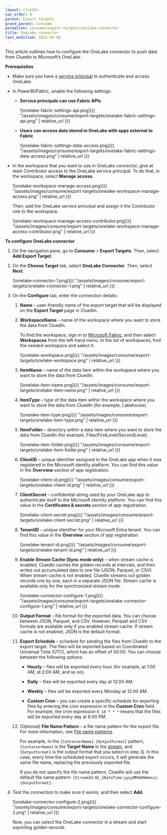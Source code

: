 ```yaml
---
layout: cluedin
nav_order: 8
parent: Export targets
grand_parent: Consume
permalink: consume/export-targets/onelake-connector
title: OneLake connector
last_modified: 2025-02-05
---
```


This article outlines how to configure the OneLake connector to push data from CluedIn to Microsoft’s OneLake.

**Prerequisites**

- Make sure you have a [service principal](/consume/export-targets/create-service-principal) to authenticate and access OneLake.

- In PowerBI/Fabric, enable the following settings:

    - **Service principals can use Fabric APIs**

        ![onelake-fabric-settings-api.png]({{ "/assets/images/consume/export-targets/onelake-fabric-settings-api.png" | relative_url }})

    - **Users can access data stored in OneLake with apps external to Fabric**

        ![onelake-fabric-settings-data-access.png]({{ "/assets/images/consume/export-targets/onelake-fabric-settings-data-access.png" | relative_url }})

- In the workspace that you want to use in OneLake connector, give at least Contributor access to the OneLake service principal. To do that, in the workspace, select **Manage access**.

    ![onelake-workspace-manage-access.png]({{ "/assets/images/consume/export-targets/onelake-workspace-manage-access.png" | relative_url }})

    Then, add the OneLake service principal and assign it the Contributor role to the workspace.

    ![onelake-workspace-manage-access-contributor.png]({{ "/assets/images/consume/export-targets/onelake-workspace-manage-access-contributor.png" | relative_url }})

**To configure OneLake connector**

1. On the navigation pane, go to **Consume** > **Export Targets**. Then, select **Add Export Target**.

1. On the **Choose Target** tab, select **OneLake Connector**. Then, select **Next**.

    ![onelake-connector-1.png]({{ "/assets/images/consume/export-targets/onelake-connector-1.png" | relative_url }})

1. On the **Configure** tab, enter the connection details:

    1. **Name** – user-friendly name of the export target that will be displayed on the **Export Target** page in CluedIn.

    1. **WorkspaceName** – name of the workspace where you want to store the data from CluedIn.

        To find the workspace, sign in to [Microsoft Fabric](https://app.fabric.microsoft.com/home?experience=data-warehouse), and then select **Workspaces** from the left-hand menu. In the list of workspaces, find the needed workspace and select it.

        ![onelake-workspace.png]({{ "/assets/images/consume/export-targets/onelake-workspace.png" | relative_url }})

    1. **ItemName** – name of the data item within the workspace where you want to store the data from CluedIn.

        ![onelake-item-name.png]({{ "/assets/images/consume/export-targets/onelake-item-name.png" | relative_url }})

    1. **ItemType** – type of the data item within the workspace where you want to store the data from CluedIn (for example, Lakehouse).

        ![onelake-item-type.png]({{ "/assets/images/consume/export-targets/onelake-item-type.png" | relative_url }})

    1. **ItemFolder** – directory within a data item where you want to store the data from CluedIn (for example, Files/FirstLevel/SecondLevel).

        ![onelake-item-folder.png]({{ "/assets/images/consume/export-targets/onelake-item-folder.png" | relative_url }})

    1. **ClientID** – unique identifier assigned to the OneLake app when it was registered in the Microsoft identity platform. You can find this value in the **Overview** section of app registration.

        ![onelake-client-id.png]({{ "/assets/images/consume/export-targets/onelake-client-id.png" | relative_url }})

    1. **ClientSecret** – confidential string used by your OneLake app to authenticate itself to the Microsoft identity platform. You can find this value in the **Certificates & secrets** section of app registration.

        ![onelake-client-secret.png]({{ "/assets/images/consume/export-targets/onelake-client-secret.png" | relative_url }})

    1. **TenantID** – unique identifier for your Microsoft Entra tenant. You can find this value in the **Overview** section of app registration.

        ![onelake-tenant-id.png]({{ "/assets/images/consume/export-targets/onelake-tenant-id.png" | relative_url }})

    1. **Enable Stream Cache (Sync mode only)** – when stream cache is enabled, CluedIn caches the golden records at intervals, and then writes out accumulated data to one file (JSON, Parquet, or CSV). When stream cache is not enabled, CluedIn streams out golden records one by one, each in a separate JSON file. Stream cache is available only for the synchronized stream mode.

        ![onelake-connector-configure-1.png]({{ "/assets/images/consume/export-targets/onelake-connector-configure-1.png" | relative_url }})

    1. **Output Format** – file format for the exported data. You can choose between JSON, Parquet, and CSV. However, Parquet and CSV formats are available only if you enabled stream cache. If stream cache is not enabled, JSON is the default format.

    1. **Export Schedule** – schedule for sending the files from CluedIn to the export target. The files will be exported based on Coordinated Universal Time (UTC), which has an offset of 00:00. You can choose between the following options:

        - **Hourly** – files will be exported every hour (for example, at 1:00 AM, at 2:00 AM, and so on).

        - **Daily** – files will be exported every day at 12:00 AM.

        - **Weekly** – files will be exported every Monday at 12:00 AM.

        - **Custom Cron** – you can create a specific schedule for exporting files by entering the cron expression in the **Custom Cron** field. For example, the cron expression `0 18 * * *` means that the files will be exported every day at 6:00 PM.

    1. (Optional) **File Name Pattern** – a file name pattern for the export file. For more information, see [File name patterns](/consume/export-targets/file-name-patterns).

        For example, in the `{ContainerName}.{OutputFormat}` pattern, `{ContainerName}` is the **Target Name** in the [stream](/consume/streams/create-a-stream#configure-an-export-target), and `{OutputFormat}` is the output format that you select in step 3j. In this case, every time the scheduled export occurs, it will generate the same file name, replacing the previously exported file.

        If you do not specify the file name pattern, CluedIn will use the default file name pattern: `{StreamId:N}_{DataTime:yyyyMMddHHmmss}.{OutputFormat}`.

1. Test the connection to make sure it works, and then select **Add**.

    ![onelake-connector-configure-2.png]({{ "/assets/images/consume/export-targets/onelake-connector-configure-2.png" | relative_url }})

    Now, you can select the OneLake connector in a stream and start exporting golden records.